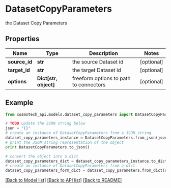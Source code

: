 # DatasetCopyParameters

the Dataset Copy Parameters

## Properties

Name | Type | Description | Notes
------------ | ------------- | ------------- | -------------
**source_id** | **str** | the source Dataset id | [optional] 
**target_id** | **str** | the target Dataset id | [optional] 
**options** | **Dict[str, object]** | freeform options to path to connectors | [optional] 

## Example

```python
from cosmotech_api.models.dataset_copy_parameters import DatasetCopyParameters

# TODO update the JSON string below
json = "{}"
# create an instance of DatasetCopyParameters from a JSON string
dataset_copy_parameters_instance = DatasetCopyParameters.from_json(json)
# print the JSON string representation of the object
print DatasetCopyParameters.to_json()

# convert the object into a dict
dataset_copy_parameters_dict = dataset_copy_parameters_instance.to_dict()
# create an instance of DatasetCopyParameters from a dict
dataset_copy_parameters_form_dict = dataset_copy_parameters.from_dict(dataset_copy_parameters_dict)
```
[[Back to Model list]](../README.md#documentation-for-models) [[Back to API list]](../README.md#documentation-for-api-endpoints) [[Back to README]](../README.md)


